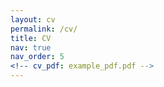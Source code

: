 ```yaml
---
layout: cv
permalink: /cv/
title: CV
nav: true
nav_order: 5
<!-- cv_pdf: example_pdf.pdf -->
---
```


